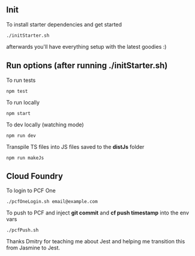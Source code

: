 Init
---

To install starter dependencies and get started
~~~~
./initStarter.sh
~~~~

afterwards you'll have everything setup with the latest goodies :)

Run options (after running ./initStarter.sh)
---

To run tests
~~~~
npm test
~~~~

To run locally
~~~~
npm start
~~~~

To dev locally (watching mode)
~~~~
npm run dev
~~~~

Transpile TS files into JS files saved to the **distJs** folder
~~~~
npm run makeJs
~~~~

Cloud Foundry
---

To login to PCF One
~~~~
./pcfOneLogin.sh email@example.com
~~~~

To push to PCF and inject **git commit** and **cf push timestamp** into the env vars
~~~~
./pcfPush.sh
~~~~


Thanks Dmitry for teaching me about Jest and helping me transition this from Jasmine to Jest.

